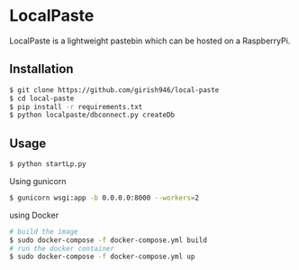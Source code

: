 # LocalPaste

LocalPaste is a lightweight pastebin which can be hosted on a RaspberryPi.

## Installation

```bash
$ git clone https://github.com/girish946/local-paste
$ cd local-paste
$ pip install -r requirements.txt
$ python localpaste/dbconnect.py createDb
```

## Usage


```bash
$ python startLp.py
```
Using gunicorn

```bash
$ gunicorn wsgi:app -b 0.0.0.0:8000 --workers=2
```

using Docker

```bash
# build the image
$ sudo docker-compose -f docker-compose.yml build
# run the docker container
$ sudo docker-compose -f docker-compose.yml up
```


